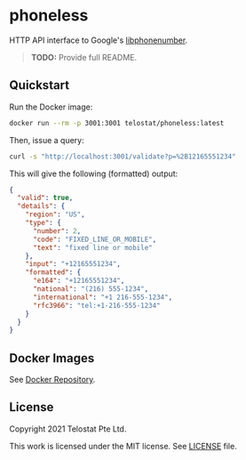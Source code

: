 # phoneless

HTTP API interface to Google's [libphonenumber](https://github.com/google/libphonenumber).

> **TODO:** Provide full README.

## Quickstart

Run the Docker image:

```sh
docker run --rm -p 3001:3001 telostat/phoneless:latest
```

Then, issue a query:

```sh
curl -s "http://localhost:3001/validate?p=%2B12165551234"
```

This will give the following (formatted) output:

```json
{
  "valid": true,
  "details": {
    "region": "US",
    "type": {
      "number": 2,
      "code": "FIXED_LINE_OR_MOBILE",
      "text": "fixed line or mobile"
    },
    "input": "+12165551234",
    "formatted": {
      "e164": "+12165551234",
      "national": "(216) 555-1234",
      "international": "+1 216-555-1234",
      "rfc3966": "tel:+1-216-555-1234"
    }
  }
}
```

## Docker Images

See [Docker Repository](https://hub.docker.com/repository/docker/telostat/phoneless).

## License

Copyright 2021 Telostat Pte Ltd.

This work is licensed under the MIT license. See [LICENSE](./LICENSE) file.
